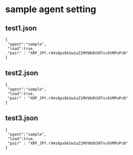 # sample agent setting

## test1.json

```
{
 "agent":"sample",
 "load":true,
 "pair" : "XRP_JPY.r94s8px6kSw1uZ1MV98dhSRTvc6VMPoPcN"
}
```

## test2.json

```
{
 "agent":"sample",
 "load":true,
 "pair" : "XRP_JPY.r94s8px6kSw1uZ1MV98dhSRTvc6VMPoPcN"
}
```

## test3.json

```
{
 "agent":"sample",
 "load":true,
 "pair" : "XRP_JPY.r94s8px6kSw1uZ1MV98dhSRTvc6VMPoPcN"
}
```
